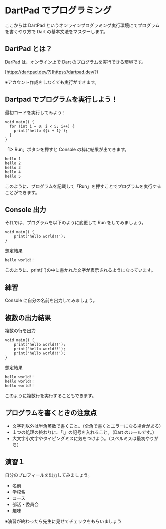 # DartPad でプログラミング

ここからは DartPad というオンラインプログラミング実行環境にてプログラムを書くやり方で Dart の基本文法をマスターします。

## DartPad とは？

DarPad は、オンライン上で Dart のプログラムを実行できる環境です。

[https://dartpad.dev/?](https://dartpad.dev/?)

※アカウント作成をしなくても実行ができます。

## Dartpad でプログラムを実行しよう！

最初コードを実行してみよう！

```
void main() {
  for (int i = 0; i < 5; i++) {
    print('hello ${i + 1}');
  }
}
```

「▷ Run」ボタンを押すと Console の枠に結果が出てきます。

```
hello 1
hello 2
hello 3
hello 4
hello 5
```

このように、プログラムを記載して「Run」を押すことでプログラムを実行することができます。

## Console 出力

それでは、プログラムを以下のように変更して Run をしてみましょう。

```
void main() {
    print('hello world!!');
}
```

想定結果

```
hello world!!
```

このように、print(``)の中に書かれた文字が表示されるようになっています。

## 練習

Console に自分の名前を出力してみましょう。

## 複数の出力結果

複数の行を出力

```
void main() {
    print('hello world!!');
    print('hello world!!');
    print('hello world!!');
}
```

想定結果

```
hello world!!
hello world!!
hello world!!
```

このように複数行を実行することもできます。

## プログラムを書くときの注意点

- 文字列以外は半角英数で書くこと。（全角で書くとエラーになる場合がある）
- １つの処理の終わりに、「;」の記号を入れること。（Dart のルールです。）
- 大文字小文字やタイピングミスに気をつけよう。（スペルミスは最初やりがち）

## 演習１

自分のプロフィールを出力してみましょう。

- 名前
- 学校名
- コース
- 部活・委員会
- 趣味

※演習が終わったら先生に見せてチェックをもらいましょう
